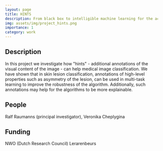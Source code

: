 ```yaml
---
layout: page
title: HINTS
description: From black box to intelligible machine learning for the accurate diagnosis of medical images
img: assets/img/project_hints.png
importance: 1
category: work
---
```


<h2>Description</h2>

In this project we investigate how "hints" - additional annotations of the visual content of the image - can help medical image classification. We have shown that in skin lesion classification, annotations of high-level properties such as asymmetry of the lesion, can be used in multi-task learning to improve the robustness of the algorithm. Additionally, such annotations may help for the algorithms to be more explainable.

<h2>People</h2>
Ralf Raumanns (principal investigator), Veronika Cheplygina

<h2>Funding</h2>
NWO (Dutch Research Council) Lerarenbeurs

